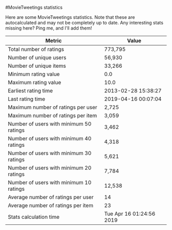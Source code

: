 #MovieTweetings statistics

Here are some MovieTweetings statistics. Note that these are autocalculated and may not be completely up to date. Any interesting stats missing here? Ping me, and I'll add them!

Metric | Value
--- | ---
Total number of ratings                 | 773,795
Number of unique users                  | 56,930
Number of unique items                  | 33,266
Minimum rating value                    | 0.0
Maximum rating value                    | 10.0
Earliest rating time                    | 2013-02-28 15:38:27
Last rating time                        | 2019-04-16 00:07:04
Maximum number of ratings per user      | 2,725
Maximum number of ratings per item      | 3,059
Number of users with minimum 50 ratings | 3,462
Number of users with minimum 40 ratings | 4,318
Number of users with minimum 30 ratings | 5,621
Number of users with minimum 20 ratings | 7,784
Number of users with minimum 10 ratings | 12,538
Average number of ratings per user      | 14
Average number of ratings per item      | 23
Stats calculation time                  | Tue Apr 16 01:24:56 2019

